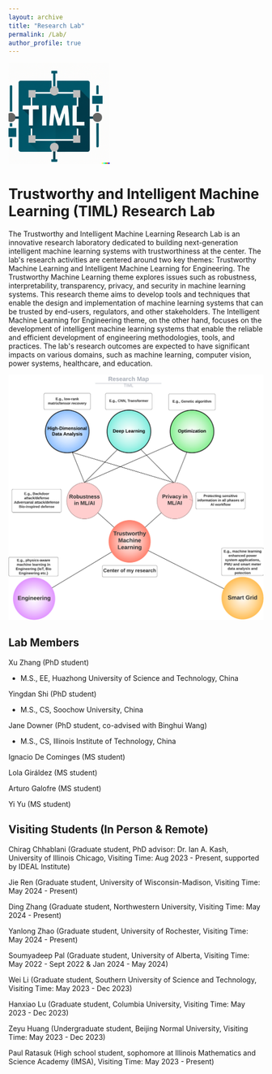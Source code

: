 ```yaml
---
layout: archive
title: "Research Lab"
permalink: /Lab/
author_profile: true
---
```


<div  align="left">
<img src='/images/TIML.png' width='200'>
</div>

# Trustworthy and Intelligent Machine Learning (TIML) Research Lab

The Trustworthy and Intelligent Machine Learning Research Lab is an innovative research laboratory dedicated to building next-generation intelligent machine learning systems with trustworthiness at the center. The lab's research activities are centered around two key themes: Trustworthy Machine Learning and Intelligent Machine Learning for Engineering. The Trustworthy Machine Learning theme explores issues such as robustness, interpretability, transparency, privacy, and security in machine learning systems. This research theme aims to develop tools and techniques that enable the design and implementation of machine learning systems that can be trusted by end-users, regulators, and other stakeholders. The Intelligent Machine Learning for Engineering theme, on the other hand, focuses on the development of intelligent machine learning systems that enable the reliable and efficient development of engineering methodologies, tools, and practices. The lab's research outcomes are expected to have significant impacts on various domains, such as machine learning, computer vision, power systems, healthcare, and education.
<div  align="center">
<img src='/images/TIML_Research.png' width='600'>
</div>


## Lab Members

Xu Zhang (PhD student)
* M.S., EE, Huazhong University of Science and Technology, China

Yingdan Shi (PhD student)
* M.S., CS, Soochow University, China

Jane Downer (PhD student, co-advised with Binghui Wang)
* M.S., CS, Illinois Institute of Technology, China

Ignacio De Cominges (MS student)

Lola Giráldez (MS student)

Arturo Galofre (MS student)

Yi Yu (MS student)

## Visiting Students (In Person & Remote)

Chirag Chhablani (Graduate student, PhD advisor: Dr. Ian A. Kash, University of Illinois Chicago, Visiting Time: Aug 2023 - Present, supported by IDEAL Institute)

Jie Ren (Graduate student, University of Wisconsin-Madison, Visiting Time: May 2024 - Present)

Ding Zhang (Graduate student, Northwestern University, Visiting Time: May 2024 - Present)

Yanlong Zhao (Graduate student, University of Rochester, Visiting Time: May 2024 - Present)

Soumyadeep Pal (Graduate student, University of Alberta, Visiting Time: May 2022 - Sept 2022 & Jan 2024 - May 2024)

Wei Li (Graduate student, Southern University of Science and Technology, Visiting Time: May 2023 - Dec 2023)

Hanxiao Lu (Graduate student, Columbia University, Visiting Time: May 2023 - Dec 2023)

Zeyu Huang (Undergraduate student, Beijing Normal University, Visiting Time: May 2023 - Dec 2023)

Paul Ratasuk (High school student, sophomore at Illinois Mathematics and Science Academy (IMSA),  Visiting Time: May 2023 - Present)




